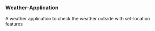 ### Weather-Application ###
A weather application to check the weather outside with set-location features
